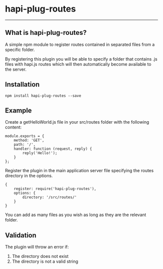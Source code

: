 # hapi-plug-routes

----
## What is hapi-plug-routes?
A simple npm module to register routes contained in separated files from a specific folder. 

By registering this plugin you will be able to specify a folder that contains .js files with hapi.js routes which will then automatically become available to the server.

## Installation
    npm install hapi-plug-routes --save

## Example

Create a getHelloWorld.js file in your src/routes folder with the following content:

 
    module.exports = {
	    method: 'GET',
	    path: '/',
	    handler: function (request, reply) {
	        reply('Hello!');
	    }
	};


Register the plugin in the main application server file specifying the routes directory in the options.

    {
        register: require('hapi-plug-routes'),
        options: {
            directory: '/src/routes/'
        }
    }

You can add as many files as you wish as long as they are the relevant folder.

## Validation

The plugin will throw an error if: 

1. The directory does not exist
2. The directory is not a valid string 